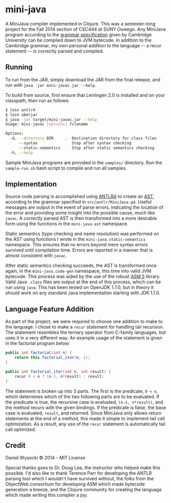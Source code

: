 # mini-java

A MiniJava compiler implemented in Clojure. This was a semester-long project
for the Fall 2014 section of CSC444 at SUNY Oswego. Any MiniJava program
according to the
[grammar specification](
  http://www.cambridge.org/resources/052182060X/MCIIJ2e/grammar.htm)
given by Cambridge University can be compiled down to JVM bytecode. In addition
to the Cambridge grammar, my own personal addition to the language -- a recur
statement -- is correctly parsed and compiled.


## Running

To run from the JAR, simply download the JAR from the final release, and
run with `java -jar mini-javac.jar --help`.

To build from source, first ensure that Leiningen 2.0 is installed and on your
classpath, then run as follows:

```bash
$ lein antlr4
$ lein uberjar
$ java -jar target/mini-javac.jar --help
Usage: mini-javac [options] filename

Options:
  -d, --directory DIR     .  Destination directory for class files
      --syntax               Stop after syntax checking
      --static-semantics     Stop after static semantics checking
  -h, --help
```

Sample MiniJava programs are provided in the `samples/` directory.
Run the `sample-run.sh` bash script to compile and run all samples.


## Implementation

Source code parsing is accomplished using [ANTLR4](http://www.antlr.org/) to
create an [AST](https://en.wikipedia.org/wiki/Abstract_syntax_tree), according
to the grammar specified in `src/antlr/MiniJava.g4`. Useful messages are
output in the event of parse errors, indicating the location of the error and
providing some insight into the possible cause, much like `javac`.
A correctly parsed AST is then transformed into a more desirable form using the
functions in the `mini-java.ast` namespace.

Static semantics (type checking and name resolution) was performed on the
AST using functions I wrote in the `mini-java.static-semantics` namespace.
This ensures that no errors beyond mere syntax errors survived until
compilation time. Errors are reported in a manner that is almost consistent
with `javac`.

After static semantics checking succeeds, the AST is transformed once again,
in the `mini-java.code-gen` namespace, this time into valid JVM bytecode.
This process was aided by the use of the robust [ASM 5](http://asm.ow2.org/)
library. Valid Java `.class` files are output at the end of this process,
which can be run using `java`. This has been tested on OpenJDK 1.7.0, but
in theory it should work on any standard Java implementation starting with
JDK 1.1.0.


## Language Feature Addition

As part of the project, we were required to choose one addition to make to the
language. I chose to make a `recur` statement for handling tail recursion. The
statement resembles the ternary operator from C-family languages, but uses
it in a very different way. An example usage of the statement is given in the
factorial program below:

```java
public int factorial(int n) {
    return this.factorial_iter(n, 1);
}

public int factorial_iter(int n, int result) {
    recur 0 < n ? (n-1, n*result) : result;
}
```

The statement is broken up into 3 parts. The first is the predicate, `0 < n`,
which determines which of the two following parts are to be evaluated.
If the predicate is true, the recursive case is evaluated, `(n-1, n*result)`,
and the method recurs with the given bindings. If the predicate is false, the
base case is evaluated, `result`, and returned. Since MiniJava only allows
return statements at the end of a method, this made it simple to implement
tail call optimization. As a result, any use of the `recur` statement is
automatically tail call optimized.


## Credit

Daniel Wysocki © 2014 - MIT License

Special thanks goes to Dr. Doug Lea, the instructor who helped make this
possible. I'd also like to thank Terence Parr for developing the ANTLR parsing
tool which I wouldn't have survived without, the folks from the ObjectWeb
consortium for developing ASM which made bytecode generation a breeze, and the
Clojure community for creating the language which made writing this compiler a
joy.
